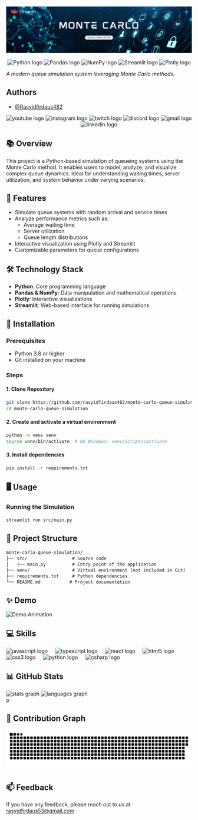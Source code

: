 ![Project Banner](https://github.com/rasyidfirdaus482/monte-carlo-queue-simulation/blob/main/assets/image/Monte%20carlo.png?raw=true)
<div align="center">
  <img src="https://img.shields.io/badge/Python-3776AB?style=for-the-badge&logo=python&logoColor=white" alt="Python logo" />
  <img src="https://img.shields.io/badge/Pandas-150458?style=for-the-badge&logo=pandas&logoColor=white" alt="Pandas logo" />
  <img src="https://img.shields.io/badge/NumPy-013243?style=for-the-badge&logo=numpy&logoColor=white" alt="NumPy logo" />
  <img src="https://img.shields.io/badge/Streamlit-FF4B4B?style=for-the-badge&logo=streamlit&logoColor=white" alt="Streamlit logo" />
  <img src="https://img.shields.io/badge/Plotly-3F4F75?style=for-the-badge&logo=plotly&logoColor=white" alt="Plotly logo" />
</div>

*A modern queue simulation system leveraging Monte Carlo methods.*

## Authors

- [@Rasyidfirdaus482](https://github.com/rasyidfirdaus482)

<div align="center">
  <img src="https://img.shields.io/static/v1?message=Youtube&logo=youtube&label=&color=FF0000&logoColor=white&labelColor=&style=for-the-badge" height="35" alt="youtube logo" />
  <img src="https://img.shields.io/static/v1?message=Instagram&logo=instagram&label=&color=E4405F&logoColor=white&labelColor=&style=for-the-badge" height="35" alt="instagram logo" />
  <img src="https://img.shields.io/static/v1?message=Twitch&logo=twitch&label=&color=9146FF&logoColor=white&labelColor=&style=for-the-badge" height="35" alt="twitch logo" />
  <img src="https://img.shields.io/static/v1?message=Discord&logo=discord&label=&color=7289DA&logoColor=white&labelColor=&style=for-the-badge" height="35" alt="discord logo" />
  <img src="https://img.shields.io/static/v1?message=Gmail&logo=gmail&label=&color=D14836&logoColor=white&labelColor=&style=for-the-badge" height="35" alt="gmail logo" />
  <img src="https://img.shields.io/static/v1?message=LinkedIn&logo=linkedin&label=&color=0077B5&logoColor=white&labelColor=&style=for-the-badge" height="35" alt="linkedin logo" />
</div>

## 📚 Overview

This project is a Python-based simulation of queueing systems using the Monte Carlo method. It enables users to model, analyze, and visualize complex queue dynamics. Ideal for understanding waiting times, server utilization, and system behavior under varying scenarios.

## 🚀 Features

- Simulate queue systems with random arrival and service times
- Analyze performance metrics such as:
  - Average waiting time
  - Server utilization
  - Queue length distributions
- Interactive visualization using Plotly and Streamlit
- Customizable parameters for queue configurations

## 🛠️ Technology Stack

- **Python**: Core programming language
- **Pandas & NumPy**: Data manipulation and mathematical operations
- **Plotly**: Interactive visualizations
- **Streamlit**: Web-based interface for running simulations

## 🔧 Installation

### Prerequisites
- Python 3.8 or higher
- Git installed on your machine

### Steps

#### 1. Clone Repository
```bash
git clone https://github.com/rasyidfirdaus482/monte-carlo-queue-simulation.git
cd monte-carlo-queue-simulation
```

#### 2. Create and activate a virtual environment
```bash
python -m venv venv
source venv/bin/activate  # On Windows: venv\Scripts\activate
```

#### 3. Install dependencies
```bash
pip install -r requirements.txt
```

## 🖥️ Usage

### Running the Simulation
```bash
streamlit run src/main.py
```

## 📂 Project Structure

```plaintext
monte-carlo-queue-simulation/         
├── src/                 # Source code
│   ├── main.py          # Entry point of the application
├── venv/                # Virtual environment (not included in Git)
├── requirements.txt     # Python dependencies
└── README.md           # Project documentation
```

## ✨ Demo

![Demo Animation](https://i.imgflip.com/65efzo.gif)

## 💻 Skills
<div align="left">
  <img src="https://cdn.jsdelivr.net/gh/devicons/devicon/icons/javascript/javascript-original.svg" height="30" alt="javascript logo" />
  <img width="12" />
  <img src="https://cdn.jsdelivr.net/gh/devicons/devicon/icons/typescript/typescript-original.svg" height="30" alt="typescript logo" />
  <img width="12" />
  <img src="https://cdn.jsdelivr.net/gh/devicons/devicon/icons/react/react-original.svg" height="30" alt="react logo" />
  <img width="12" />
  <img src="https://cdn.jsdelivr.net/gh/devicons/devicon/icons/html5/html5-original.svg" height="30" alt="html5 logo" />
  <img width="12" />
  <img src="https://cdn.jsdelivr.net/gh/devicons/devicon/icons/css3/css3-original.svg" height="30" alt="css3 logo" />
  <img width="12" />
  <img src="https://cdn.jsdelivr.net/gh/devicons/devicon/icons/python/python-original.svg" height="30" alt="python logo" />
  <img width="12" />
  <img src="https://cdn.jsdelivr.net/gh/devicons/devicon/icons/csharp/csharp-original.svg" height="30" alt="csharp logo" />
</div>

## 📊 GitHub Stats
<div align="left">
  <img src="https://github-readme-stats.vercel.app/api?username=rasyidfirdaus482&hide_title=false&hide_rank=false&show_icons=true&include_all_commits=true&count_private=true&disable_animations=false&theme=dracula&locale=en&hide_border=false" height="150" alt="stats graph" />
  <img src="https://github-readme-stats.vercel.app/api/top-langs?username=rasyidfirdaus482&locale=en&hide_title=false&layout=compact&card_width=320&langs_count=5&theme=dracula&hide_border=false" height="150" alt="languages graph" />
</div>
p

## 🐍 Contribution Graph

<img src="https://raw.githubusercontent.com/rasyidfirdaus482/monte-carlo-queue-simulation/refs/heads/output/snake.svg" alt="Snake animation" />

## 📫 Feedback

If you have any feedback, please reach out to us at rasyidfirdaus53@gmail.com